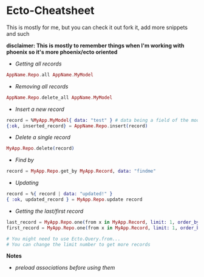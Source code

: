 # Ecto-Cheatsheet

This is mostly for me, but you can check it out fork it, add more snippets and such


**disclaimer: This is mostly to remember things when I'm working with phoenix so it's more phoenix/ecto oriented** 

* *Getting all records*

```elixir
AppName.Repo.all AppName.MyModel
```

* *Removing all records*

```elixir
AppName.Repo.delete_all AppName.MyModel
```

* *Insert a new record*

```elixir
record = %MyApp.MyModel{ data: "test" } # data being a field of the model
{:ok, inserted_record} = AppName.Repo.insert(record)
```

* *Delete a single record*

```elixir
MyApp.Repo.delete(record)
```

* *Find by*

```elixir
record = MyApp.Repo.get_by MyApp.Record, data: "findme"
```

* *Updating*
```elixir
record = %{ record | data: "updated!" }
{ :ok, updated_record } = MyApp.Repo.update record
```

* *Getting the last/first record*
```elixir
last_record = MyApp.Repo.one(from x in MyApp.Record, limit: 1, order_by: [desc: x.id])
first_record = MyApp.Repo.one(from x in MyApp.Record, limit: 1, order_by: [asc: x.id])

# You might need to use Ecto.Query.from...
# You can change the limit number to get more records
```


**Notes**

- *preload associations before using them*




  

